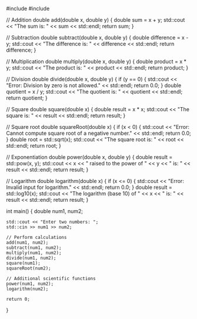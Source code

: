 #include <iostream>
#include <cmath>

// Addition
double add(double x, double y) {
    double sum = x + y;
    std::cout << "The sum is: " << sum << std::endl;
    return sum;
}

// Subtraction
double subtract(double x, double y) {
    double difference = x - y;
    std::cout << "The difference is: " << difference << std::endl;
    return difference;
}

// Multiplication
double multiply(double x, double y) {
    double product = x * y;
    std::cout << "The product is: " << product << std::endl;
    return product;
}

// Division
double divide(double x, double y) {
    if (y == 0) {
        std::cout << "Error: Division by zero is not allowed." << std::endl;
        return 0.0;
    }
    double quotient = x / y;
    std::cout << "The quotient is: " << quotient << std::endl;
    return quotient;
}

// Square
double square(double x) {
    double result = x * x;
    std::cout << "The square is: " << result << std::endl;
    return result;
}

// Square root
double squareRoot(double x) {
    if (x < 0) {
        std::cout << "Error: Cannot compute square root of a negative number." << std::endl;
        return 0.0;
    }
    double root = std::sqrt(x);
    std::cout << "The square root is: " << root << std::endl;
    return root;
}

// Exponentiation
double power(double x, double y) {
    double result = std::pow(x, y);
    std::cout << x << " raised to the power of " << y << " is: " << result << std::endl;
    return result;
}

// Logarithm
double logarithm(double x) {
    if (x <= 0) {
        std::cout << "Error: Invalid input for logarithm." << std::endl;
        return 0.0;
    }
    double result = std::log10(x);
    std::cout << "The logarithm (base 10) of " << x << " is: " << result << std::endl;
    return result;
}

int main() {
    double num1, num2;
    
    std::cout << "Enter two numbers: ";
    std::cin >> num1 >> num2;
    
    // Perform calculations
    add(num1, num2);
    subtract(num1, num2);
    multiply(num1, num2);
    divide(num1, num2);
    square(num1);
    squareRoot(num2);
    
    // Additional scientific functions
    power(num1, num2);
    logarithm(num2);
    
    return 0;
}
